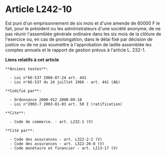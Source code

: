 # Article L242-10

Est puni d'un emprisonnement de six mois et d'une amende de 60000 F le fait, pour le président ou les administrateurs d'une
société anonyme, de ne pas réunir l'assemblée générale ordinaire dans les six mois de la clôture de l'exercice ou, en cas de
prolongation, dans le délai fixé par décision de justice ou de ne pas soumettre à l'approbation de ladite assemblée les
comptes annuels et le rapport de gestion prévus à l'article L. 232-1.

**Liens relatifs à cet article**

	**Anciens textes**:

	  - Loi n°66-537 1966-07-24 art. 441
	  - Loi n°66-537 du 24 juillet 1966 - art. 441 (Ab)

	**Codifié par**:

	  - Ordonnance 2000-912 2000-09-18
	  - Loi n°2003-7 2003-01-03 art. 50 I (ratification)

	**Cite**:

	  - Code de commerce. - art. L232-1 (V)

	**Cité par**:

	  - Code des assurances - art. L322-2-1 (V)
	  - Code des assurances - art. L322-26-8 (V)
	  - Code monétaire et financier - art. L213-17 (V)
